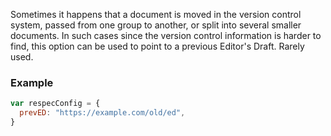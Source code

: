 Sometimes it happens that a document is moved in the version control system, passed from one group to another, or split into several smaller documents. In such cases since the version control information is harder to find, this option can be used to point to a previous Editor's Draft. Rarely used.

### Example
```js
var respecConfig = {
  prevED: "https://example.com/old/ed",
}
```